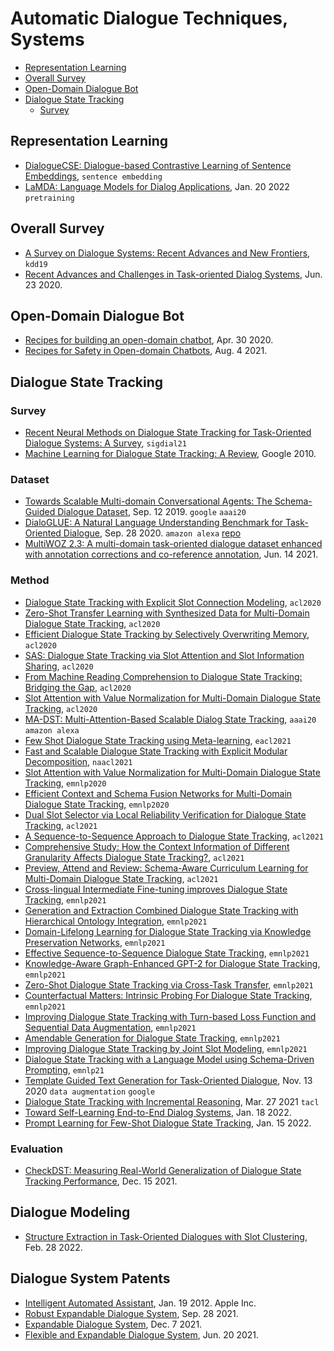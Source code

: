
# Automatic Dialogue Techniques, Systems

- [Representation Learning](#representation-learning)
- [Overall Survey](#overall-survey)
- [Open-Domain Dialogue Bot](#open-domain-dialogue-bot)
- [Dialogue State Tracking](#dialogue-state-tracking)
  - [Survey](#survey)

## Representation Learning

- [DialogueCSE: Dialogue-based Contrastive Learning of Sentence Embeddings](https://arxiv.org/pdf/2109.12599.pdf), `sentence embedding`
- [LaMDA: Language Models for Dialog Applications](https://arxiv.org/pdf/2201.08239.pdf), Jan. 20 2022 `pretraining`

## Overall Survey

- [A Survey on Dialogue Systems: Recent Advances and New Frontiers](https://www.kdd.org/exploration_files/19-2-Article3.pdf), `kdd19`
- [Recent Advances and Challenges in Task-oriented Dialog Systems](https://arxiv.org/pdf/2003.07490.pdf), Jun. 23 2020.

## Open-Domain Dialogue Bot

- [Recipes for building an open-domain chatbot](https://arxiv.org/pdf/2004.13637.pdf), Apr. 30 2020.
- [Recipes for Safety in Open-domain Chatbots](https://arxiv.org/pdf/2010.07079.pdf), Aug. 4 2021.


## Dialogue State Tracking

### Survey

- [Recent Neural Methods on Dialogue State Tracking for Task-Oriented Dialogue Systems: A Survey](https://aclanthology.org/2021.sigdial-1.25.pdf), `sigdial21`
- [Machine Learning for Dialogue State Tracking: A Review](https://static.googleusercontent.com/media/research.google.com/en//pubs/archive/44018.pdf), Google 2010.

### Dataset

- [Towards Scalable Multi-domain Conversational Agents: The Schema-Guided Dialogue Dataset](https://arxiv.org/abs/1909.05855), Sep. 12 2019. `google` `aaai20`
- [DialoGLUE: A Natural Language Understanding Benchmark for Task-Oriented Dialogue](https://arxiv.org/abs/2009.13570), Sep. 28 2020. `amazon alexa` [repo](https://github.com/alexa/dialoglue)
- [MultiWOZ 2.3: A multi-domain task-oriented dialogue dataset enhanced with annotation corrections and co-reference annotation](https://arxiv.org/pdf/2010.05594.pdf), Jun. 14 2021.


### Method

- [Dialogue State Tracking with Explicit Slot Connection Modeling](https://aclanthology.org/2020.acl-main.5/), `acl2020`
- [Zero-Shot Transfer Learning with Synthesized Data for Multi-Domain Dialogue State Tracking](https://aclanthology.org/2020.acl-main.12/), `acl2020`
- [Efficient Dialogue State Tracking by Selectively Overwriting Memory](https://aclanthology.org/2020.acl-main.53/), `acl2020`
- [SAS: Dialogue State Tracking via Slot Attention and Slot Information Sharing](https://aclanthology.org/2020.acl-main.567/), `acl2020`
- [From Machine Reading Comprehension to Dialogue State Tracking: Bridging the Gap](https://aclanthology.org/2020.nlp4convai-1.10/), `acl2020`
- [Slot Attention with Value Normalization for Multi-Domain Dialogue State Tracking](https://aclanthology.org/2020.emnlp-main.243/), `acl2020`
- [MA-DST: Multi-Attention-Based Scalable Dialog State Tracking](https://arxiv.org/abs/2002.08898), `aaai20` `amazon alexa`
- [Few Shot Dialogue State Tracking using Meta-learning](https://aclanthology.org/2021.eacl-main.148/), `eacl2021`
- [Fast and Scalable Dialogue State Tracking with Explicit Modular Decomposition](https://aclanthology.org/events/naacl-2021/), `naacl2021`
- [Slot Attention with Value Normalization for Multi-Domain Dialogue State Tracking](https://aclanthology.org/2020.emnlp-main.243.pdf), `emnlp2020`
- [Efficient Context and Schema Fusion Networks for Multi-Domain Dialogue State Tracking](https://aclanthology.org/2020.findings-emnlp.68.pdf), `emnlp2020`
- [Dual Slot Selector via Local Reliability Verification for Dialogue State Tracking](https://aclanthology.org/2021.acl-long.12/), `acl2021`
- [A Sequence-to-Sequence Approach to Dialogue State Tracking](https://aclanthology.org/2021.acl-long.135/), `acl2021`
- [Comprehensive Study: How the Context Information of Different Granularity Affects Dialogue State Tracking?](https://aclanthology.org/2021.acl-long.193/), `acl2021`
- [Preview, Attend and Review: Schema-Aware Curriculum Learning for Multi-Domain Dialogue State Tracking](https://aclanthology.org/2021.acl-short.111/), `acl2021`
- [Cross-lingual Intermediate Fine-tuning improves Dialogue State Tracking](https://aclanthology.org/2021.emnlp-main.87/), `emnlp2021`
- [Generation and Extraction Combined Dialogue State Tracking with Hierarchical Ontology Integration](https://aclanthology.org/2021.emnlp-main.171/), `emnlp2021`
- [Domain-Lifelong Learning for Dialogue State Tracking via Knowledge Preservation Networks](https://aclanthology.org/2021.emnlp-main.176/), `emnlp2021`
- [Effective Sequence-to-Sequence Dialogue State Tracking](https://aclanthology.org/2021.emnlp-main.593/), `emnlp2021`
- [Knowledge-Aware Graph-Enhanced GPT-2 for Dialogue State Tracking](https://aclanthology.org/2021.emnlp-main.620/), `emnlp2021`
- [Zero-Shot Dialogue State Tracking via Cross-Task Transfer](https://aclanthology.org/2021.emnlp-main.622/), `emnlp2021`
- [Counterfactual Matters: Intrinsic Probing For Dialogue State Tracking](https://aclanthology.org/2021.eancs-1.1/), `emnlp2021`
- [Improving Dialogue State Tracking with Turn-based Loss Function and Sequential Data Augmentation](https://aclanthology.org/2021.findings-emnlp.144/), `emnlp2021`
- [Amendable Generation for Dialogue State Tracking](https://aclanthology.org/2021.nlp4convai-1.8/), `emnlp2021`
- [Improving Dialogue State Tracking by Joint Slot Modeling](https://aclanthology.org/2021.nlp4convai-1.15/), `emnlp2021`
- [Dialogue State Tracking with a Language Model using Schema-Driven Prompting](https://aclanthology.org/2021.emnlp-main.404.pdf), `emnlp21`
- [Template Guided Text Generation for Task-Oriented Dialogue](https://arxiv.org/pdf/2004.15006.pdf), Nov. 13 2020 `data augmentation` `google`
- [Dialogue State Tracking with Incremental Reasoning](https://direct.mit.edu/tacl/article/doi/10.1162/tacl_a_00384/101875/Dialogue-State-Tracking-with-Incremental-Reasoning), Mar. 27 2021 `tacl`
- [Toward Self-Learning End-to-End Dialog Systems](https://arxiv.org/pdf/2201.06849.pdf), Jan. 18 2022.
- [Prompt Learning for Few-Shot Dialogue State Tracking](https://arxiv.org/pdf/2201.05780.pdf), Jan. 15 2022.

### Evaluation

- [CheckDST: Measuring Real-World Generalization of Dialogue State Tracking Performance](https://arxiv.org/pdf/2112.08321.pdf), Dec. 15 2021.

## Dialogue Modeling

- [Structure Extraction in Task-Oriented Dialogues with Slot Clustering](https://arxiv.org/pdf/2203.00073.pdf), Feb. 28 2022.

## Dialogue System Patents

- [Intelligent Automated Assistant](https://patentimages.storage.googleapis.com/5d/2b/0e/08f5a9dd745178/US20120016678A1.pdf), Jan. 19 2012. Apple Inc.
- [Robust Expandable Dialogue System](https://patentimages.storage.googleapis.com/a6/e3/40/9a3432243875d0/US11132499.pdf), Sep. 28 2021.
- [Expandable Dialogue System](https://patentimages.storage.googleapis.com/83/8d/f6/c37579aeb79d13/US11195516.pdf), Dec. 7 2021.
- [Flexible and Expandable Dialogue System](https://patentimages.storage.googleapis.com/86/25/99/9f5ddd2b24f446/US11069340.pdf), Jun. 20 2021.
